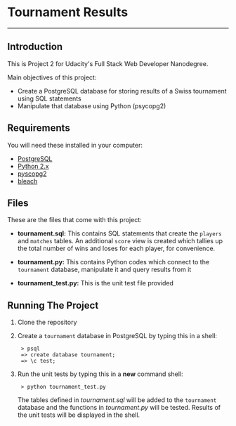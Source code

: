 # Tournament Results

---

## Introduction

This is Project 2 for Udacity's Full Stack Web Developer Nanodegree.

Main objectives of this project:

* Create a PostgreSQL database for storing results of a Swiss tournament using SQL statements
* Manipulate that database using Python (psycopg2)

## Requirements

You will need these installed in your computer:

* [PostgreSQL](http://www.postgresql.org/download/)
* [Python 2.x](https://www.python.org/downloads/)
* [pyscopg2](http://initd.org/psycopg/docs/install.html)
* [bleach](https://pypi.python.org/pypi/bleach)

## Files

These are the files that come with this project:

* **tournament.sql:** This contains SQL statements that create the `players` and `matches` tables. An additional `score` view is created which tallies up the total number of wins and loses for each player, for convenience.

* **tournament.py:** This contains Python codes which connect to the `tournament` database, manipulate it and query results from it

* **tournament_test.py:** This is the unit test file provided

## Running The Project

1. Clone the repository

2. Create a `tournament` database in PostgreSQL by typing this in a shell:

        > psql
        => create database tournament;
        => \c test;

3. Run the unit tests by typing this in a **new** command shell:

        > python tournament_test.py

    The tables defined in *tournament.sql* will be added to the `tournament` database and the functions in *tournament.py* will be tested.	Results of the unit tests will be displayed in the shell.
